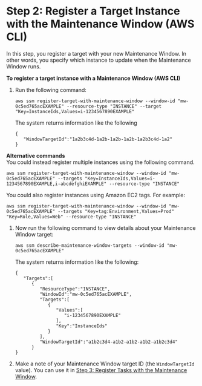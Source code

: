 # Step 2: Register a Target Instance with the Maintenance Window \(AWS CLI\)<a name="mw-cli-tutorial-targets"></a>

In this step, you register a target with your new Maintenance Window\. In other words, you specify which instance to update when the Maintenance Window runs\.

**To register a target instance with a Maintenance Window \(AWS CLI\)**

1. Run the following command:

   ```
   aws ssm register-target-with-maintenance-window --window-id "mw-0c5ed765acEXAMPLE" --resource-type "INSTANCE" --target "Key=InstanceIds,Values=i-1234567890EXAMPLE"
   ```

   The system returns information like the following

   ```
   {
      "WindowTargetId":"1a2b3c4d-1a2b-1a2b-1a2b-1a2b3c4d-1a2"
   }
   ```

**Alternative commands**  
You could instead register multiple instances using the following command\.

   ```
   aws ssm register-target-with-maintenance-window --window-id "mw-0c5ed765acEXAMPLE" --targets "Key=InstanceIds,Values=i-1234567890EXAMPLE,i-abcdefghiEXAMPLE" --resource-type "INSTANCE"
   ```

   You could also register instances using Amazon EC2 tags\. For example:

   ```
   aws ssm register-target-with-maintenance-window --window-id "mw-0c5ed765acEXAMPLE" --targets "Key=tag:Environment,Values=Prod" "Key=Role,Values=Web" --resource-type "INSTANCE"
   ```

1. Now run the following command to view details about your Maintenance Window target:

   ```
   aws ssm describe-maintenance-window-targets --window-id "mw-0c5ed765acEXAMPLE"
   ```

   The system returns information like the following:

   ```
   {
      "Targets":[
         {
            "ResourceType":"INSTANCE",
            "WindowId":"mw-0c5ed765acEXAMPLE",
            "Targets":[
               {
                  "Values":[
                     "i-1234567890EXAMPLE"
                  ],
                  "Key":"InstanceIds"
               }
            ],
            "WindowTargetId":"a1b2c3d4-a1b2-a1b2-a1b2-a1b2c3d4"
         }
   }
   ```

1. Make a note of your Maintenance Window target ID \(the `WindowTargetId` value\)\. You can use it in [Step 3: Register Tasks with the Maintenance Window](mw-cli-tutorial-tasks.md)\. 